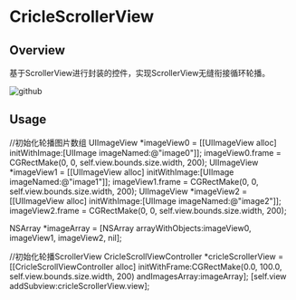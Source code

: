 CricleScrollerView
===================================

Overview
----------------------------------
基于ScrollerView进行封装的控件，实现ScrollerView无缝衔接循环轮播。

![github](http://github.com/unicorn.png "github")

Usage
----------------------------------
//初始化轮播图片数组
UIImageView *imageView0 = [[UIImageView alloc] initWithImage:[UIImage imageNamed:@"image0"]];
imageView0.frame = CGRectMake(0, 0, self.view.bounds.size.width, 200);
UIImageView *imageView1 = [[UIImageView alloc] initWithImage:[UIImage imageNamed:@"image1"]];
imageView1.frame = CGRectMake(0, 0, self.view.bounds.size.width, 200);
UIImageView *imageView2 = [[UIImageView alloc] initWithImage:[UIImage imageNamed:@"image2"]];
imageView2.frame = CGRectMake(0, 0, self.view.bounds.size.width, 200);

NSArray *imageArray = [NSArray arrayWithObjects:imageView0, imageView1, imageView2, nil];

//初始化轮播ScrollerView
CricleScrollViewController *cricleScrollerView = [[CricleScrollViewController alloc] initWithFrame:CGRectMake(0.0, 100.0, self.view.bounds.size.width, 200) andImagesArray:imageArray];
[self.view addSubview:cricleScrollerView.view];

